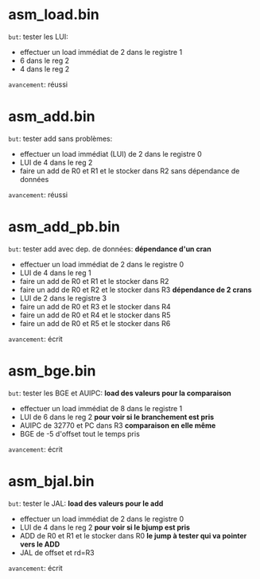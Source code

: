 # asm_load.bin
 `but`:  tester les LUI:
   - effectuer un load immédiat de 2 dans le registre 1
   - 6 dans le reg 2
   - 4 dans le reg 2

 `avancement`: réussi

# asm_add.bin
 `but`:  tester add sans problèmes:
   - effectuer un load immédiat (LUI) de 2 dans le registre 0
   - LUI de 4 dans le reg 2
   - faire un add de R0 et R1 et le stocker dans R2 sans dépendance de données

 `avancement`: réussi

# asm_add_pb.bin
   `but`:  tester add avec dep. de données:
   **dépendance d'un cran**
   - effectuer un load immédiat de 2 dans le registre 0
   - LUI de 4 dans le reg 1
   - faire un add de R0 et R1 et le stocker dans R2 
   - faire un add de R0 et R2 et le stocker dans R3 
   **dépendance de 2 crans**
   - LUI de 2 dans le registre 3
   - faire un add de R0 et R3 et le stocker dans R4 
   - faire un add de R0 et R4 et le stocker dans R5 
   - faire un add de R0 et R5 et le stocker dans R6 

   `avancement`: écrit 

# asm_bge.bin
 `but`:  tester les BGE et AUIPC:
   **load des valeurs pour la comparaison**
   - effectuer un load immédiat de 8 dans le registre 1
   - LUI de  6 dans le reg 2
   **pour voir si le branchement est pris**
   - AUIPC de 32770 et PC dans R3
   **comparaison en elle même**
   - BGE de -5 d'offset tout le temps pris

 `avancement`: écrit

# asm_bjal.bin
 `but`:  tester le JAL:
   **load des valeurs pour le add**
   - effectuer un load immédiat de 2 dans le registre 0
   - LUI de 4 dans le reg 2
   **pour voir si le bjump est pris**
   - ADD de R0 et R1 et le stocker dans R0
   **le jump à tester qui va pointer vers le ADD**
   - JAL de offset  et rd=R3

 `avancement`: écrit